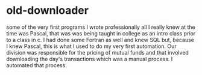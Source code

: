 # old-downloader
some of the very first programs I wrote professionally
all I really knew at the time was Pascal, that was was being taught in college as an intro class prior to a class in c. 
I had done some Fortran as well and knew SQL but, because I knew Pascal, this is what I used to do my very first automation.
Our division was responsible for the pricing of mutual funds and that involved downloading the day's transactions which was a manual process.
I automated that process.
